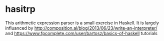 hasitrp
=======

This arithmetic expression parser is a small exercise in Haskell. It is largely influanced by http://composition.al/blog/2013/06/23/write-an-interpreter/ and https://www.fpcomplete.com/user/bartosz/basics-of-haskell tutorials